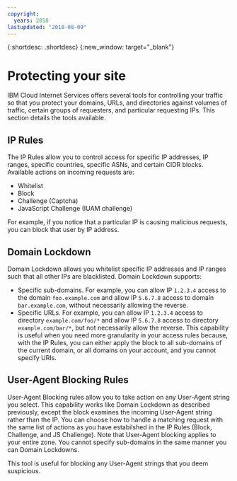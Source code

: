 ```yaml
---
copyright:
  years: 2018
lastupdated: "2018-08-09"
---
```


{:shortdesc: .shortdesc}
{:new_window: target="_blank"}

# Protecting your site

IBM Cloud Internet Services offers several tools for controlling your traffic so that you protect your domains, URLs, and directories against volumes of traffic, certain groups of requesters, and particular requesting IPs. This section details the tools available.


## IP Rules
The IP Rules allow you to control access for specific IP addresses, IP ranges, specific countries, specific ASNs, and certain CIDR blocks. Available actions on incoming requests are:
  * Whitelist 
  * Block 
  * Challenge (Captcha) 
  * JavaScript Challenge (IUAM challenge)

For example, if you notice that a particular IP is causing malicious requests, you can block that user by IP address.

## Domain Lockdown
Domain Lockdown allows you whitelist specific IP addresses and IP ranges such that all other IPs are blacklisted. Domain Lockdown supports:

  * Specific sub-domains. For example, you can allow IP `1.2.3.4` access to the domain `foo.example.com` and allow IP `5.6.7.8` access to domain `bar.example.com`, without necessarily allowing the reverse.
  * Specific URLs. For example, you can allow IP `1.2.3.4` access to directory `example.com/foo/*` and allow IP `5.6.7.8`  access to directory `example.com/bar/*`, but not necessarily allow the reverse.
This capability is useful when you need more granularity in your access rules because, with the IP Rules, you can either apply the block to all sub-domains of the current domain, or all domains on your account, and you cannot specify URIs.

 
## User-Agent Blocking Rules
User-Agent Blocking rules allow you to take action on any User-Agent string you select. This capability works like Domain Lockdown as described previously, except the block examines the incoming User-Agent string rather than the IP. You can choose how to handle a matching request with the same list of actions as you have estabilshed in the IP Rules (Block, Challenge, and JS Challenge). Note that User-Agent blocking applies to your entire zone. You cannot specify sub-domains in the same manner you can Domain Lockdowns.

This tool is useful for blocking any User-Agent strings that you deem suspicious.

 
